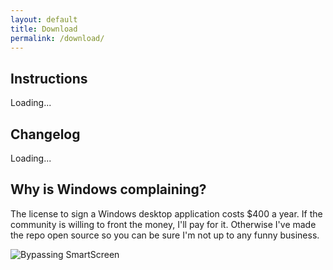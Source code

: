 ```yaml
---
layout: default
title: Download
permalink: /download/
---
```

<!---
I apologize for abusing Jekyll in this way. This makes the release data here dynamic so I don't have to change it again.
-->
<script src="https://cdn.jsdelivr.net/npm/axios/dist/axios.min.js"></script>
<script
			  src="https://code.jquery.com/jquery-3.5.1.min.js"
			  integrity="sha256-9/aliU8dGd2tb6OSsuzixeV4y/faTqgFtohetphbbj0="
			  crossorigin="anonymous"></script>
<script>
	axios.get('https://api.github.com/repos/nrcrast/DbdPerkTool/releases/latest').then((resp) => {
		console.log(resp.data.name);
		$('#dbd-download-instructions')[0].innerHTML = `Download the latest release (v${resp.data.name}) <a href="https://files.dbdicontoolbox.com/file/dbd-icon-toolbox/Dead-By-Daylight-Icon-Toolbox-Latest.msi">here</a>. If you have trouble with the .msi, you can try using the alternative .exe installer <a href="https://files.dbdicontoolbox.com/file/dbd-icon-toolbox/Dead-By-Daylight-Icon-Toolbox-Latest.exe">here</a>.`;
		const changes = resp.data.body.split(/\r?\n/).map((change) => {
			let trimmedChange = change.trim();
			if(trimmedChange.startsWith('*')) {
				return trimmedChange.slice(1).trim();
			} else {
				return trimmedChange;
			}
		});

		let changeListHtml = '<ul>';

		changeListHtml += changes.map((change) => {
			return `<li>${change}</li>`;
		});

		changeListHtml += '</ul>';
		$('#dbd-download-changelog')[0].innerHTML = changeListHtml;
	});
</script>

## Instructions

<p id="dbd-download-instructions">
Loading...
</p>

## Changelog
<div id="dbd-download-changelog">
Loading...
</div>

## Why is Windows complaining?

The license to sign a Windows desktop application costs \$400 a year. If the community is willing to front the money, I'll pay for it. Otherwise I've made the repo open source so you can be sure I'm not up to any funny business.

![Bypassing SmartScreen](../images/windows-smartscreen.png)
